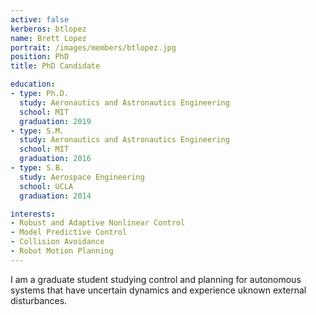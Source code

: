 ```yaml
---
active: false
kerberos: btlopez
name: Brett Lopez
portrait: /images/members/btlopez.jpg
position: PhD
title: PhD Candidate

education:
- type: Ph.D.
  study: Aeronautics and Astronautics Engineering
  school: MIT
  graduation: 2019
- type: S.M.
  study: Aeronautics and Astronautics Engineering
  school: MIT
  graduation: 2016
- type: S.B.
  study: Aerospace Engineering
  school: UCLA
  graduation: 2014

interests:
- Robust and Adaptive Nonlinear Control
- Model Predictive Control
- Collision Avoidance
- Robot Motion Planning
---
```

I am a graduate student studying control and planning for autonomous systems that have uncertain dynamics and experience uknown external disturbances.
